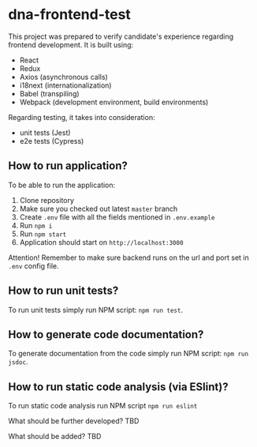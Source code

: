 # dna-frontend-test
This project was prepared to verify candidate's experience regarding frontend development.
It is built using: 
* React
* Redux
* Axios (asynchronous calls)
* i18next (internationalization)
* Babel (transpiling)
* Webpack (development environment, build environments)

Regarding testing, it takes into consideration:
* unit tests (Jest)
* e2e tests (Cypress)

## How to run application?
To be able to run the application:
1. Clone repository
1. Make sure you checked out latest `master` branch
1. Create `.env` file with all the fields mentioned in `.env.example`
1. Run `npm i`
1. Run `npm start`
1. Application should start on `http://localhost:3000`

Attention! Remember to make sure backend runs on the url and port set in `.env` config file.

## How to run unit tests?
To run unit tests simply run NPM script: `npm run test`.

## How to generate code documentation? 
To generate documentation from the code simply run NPM script: `npm run jsdoc`.

## How to run static code analysis (via ESlint)?
To run static code analysis run NPM script `npm run eslint`

What should be further developed?
TBD

What should be added?
TBD